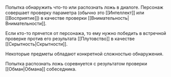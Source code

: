 Попытка обнаружить что-то или распознать ложь в диалоге. Персонаж совершает проверку параметра (обычно это [[Интеллект]] или [[Восприятие]]) в качестве проверки [[Внимательность|Внимательности]].

Если кто-то прячется от персонажа, то ему нужно победить в встречной проверке против его результата [[Плутовство]] в качестве [[Скрытность|Скрытности]].

Некоторые предметы обладают конкретной сложностью обнаружения. 

Попытка распознать ложь соревнуется с результатом проверки [[Обман|Обмана]] собеседника. 